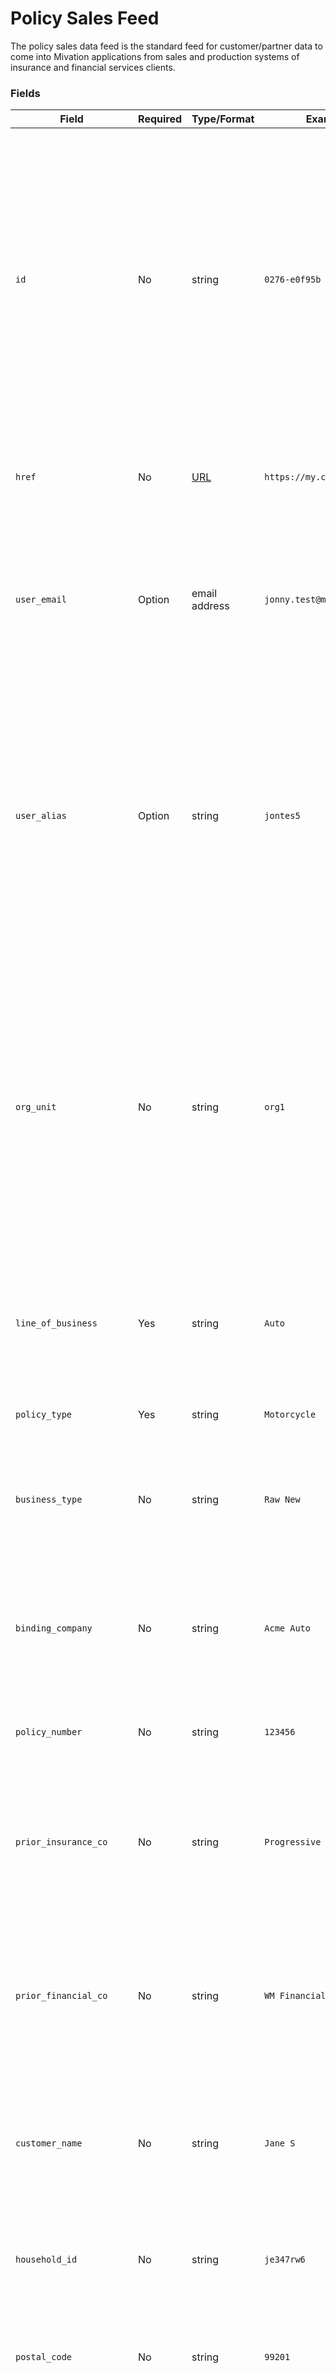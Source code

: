 # Policy Sales Feed

The policy sales data feed is the standard feed for customer/partner data to come into Mivation applications from sales and production systems of insurance and financial services clients.

### Fields
| Field | Required | Type/Format | Example(s) | Description|
|-------|----------|-------------|---------|------------|
| `id` | No | string | `0276-e0f95b` | A unique record identifier for this transaction in the source system of record. Any string, up to 255 chars in length, is valid.  This value, if provided, is expected to be unique, per source. Subsequent records received from the same source with the same "id" will be treated as updates.|
| `href` | No | [URL](https://en.wikipedia.org/wiki/URL) | `https://my.crm.net/02784e36` | A url that the user can use for accessing the associated record in the source system.|
| `user_email` | Option | email address | `jonny.test@mivation.com` | The email address to identify the user that completed the sale.  One of either `use_email` or `user_alias`, but not both, must be provided.| 
| `user_alias` | Option | string | `jontes5` | The internal "alias" or "username" used by the organization or source system to identify the user that completed the sale.  The alias must be pre-registered with Mivation via "user-registry" transmission. *One of either `use_email` or `user_alias`, but not both, must be provided.|
| `org_unit` | No | string | `org1` | This field is used by larger organizations to direct this sale to a specific workgroup or sub-account within the organization hierarchy. If not supplied, the system will attempt to determine this by user membership (via alias or email). If supplied, the value needs to match your organization configuration. |
| `line_of_business` | Yes | string | `Auto` | The line of business for product of the policy or account sale.  This value should match what is defined int the application. |
| `policy_type` | Yes | string | `Motorcycle` | The sub-type of the product under the line-of-business |
| `business_type` | No | string | `Raw New` | Maps to the business types defined int he application for differentiating sales.  Highly recommended, but not required. |
| `binding_company` | No | string | `Acme Auto` | The backing company that the policy or account is bound under.  Required if multiple binding companies are available for the LoB. |
| `policy_number` | No | string | `123456` | The policy or account number resulting form the sale |
| `prior_insurance_co` | No | string | `Progressive` | For insurance sales, The company that the customer was insured by prior to the sale.  Matches to the Insurance companies list in the application. |
| `prior_financial_co` | No | string | `WM Financial` | For financial sales, The company that the customer was invested with to the sale.  Matches to the Financial companies list in the application. |
| `customer_name` | No | string | `Jane S` | This field can be used to annotate the customer for the policy or account.  This should ideally contain non-PII data such as a partial name. |
| `household_id` | No | string | `je347rw6` | An internal household identifier for the customer, useful for reporting, if available. |
| `postal_code` | No | string | `99201` | The customer's postal code. Useful for marketing analysis reporting, if available. |
| `marketing_source` | No | string | `Internet Lead` | The general source of the opportunity. Useful for marketing analysis reporting, if available. |
| `marketing_sub_source` | No | string | `NetQuote` | The detailed source of the opportunity. Useful for marketing analysis reporting, if available. |
| `quoted_date` | No | date | `2020-08-24` | The date the policy or sale was quoted. |
| `written_date` | Yes* | date | `2020-08-30` | The date the policy or sale was written or the app was submitted. |
| `issued_date` | Yes* | date | `2020-09-02` | The date the policy or sale was issued or made effective. |
| `chargeback_date` | No | date | `2020-09-22` | A date that the policy was canceled and charged-back. |
| `expire_date` | No | date | `2021-09-01` | The date the policy will expire as of this term. |
| `origin_date` | No | date | `2020-08-24` | The date the policy was originated. |
| `term_type` | No | string | `Annual` | The term of the policy for premium purposes.  Default is "Annual" if not specified. |
| `term_premium` | No | decimal | `625.30` | The premium per-term of the policy. |
| `annual_premium` | No | decimal | `1234.50` | The annualized premium for the policy.  If not supplied will be automatically calculated from the `term_type` and `term_premium`. |
| `commissionable_premium` | No | decimal | `1100.15` | The amount of the premium that is commission eligible if some of the premium is not.  Usually only used in independent brokered insurance sales. |
| `agent_commission` | No | decimal | `215.70` | The amount of commission payable to the agent for the sale. |
| `quoted_term_premium` | No | decimal | `615.00` | The originally quoted term premium if differs from the issued term premium.  Useful for reporting. |
| `finance_charge` | No | decimal | `20.00` | A finance charge that may apply to certain financial product (loan) sales.  |
| `brokerage_fee` | No | decimal | `50.00` | A brokerage fee that may apply to some types of brokered financial or insurance products. |
| `item_count` | No | integer | `1` | The number of items on the sale.  Usually used to denote multi-car auto policy sales. |
| `opportunity_name` | No | string | `Jane's new car` | The name of the opportunity fro a back-end CRM.  useful fpr reporting. |
| `notes` | No | string | `Something profound` | Up to 100 chars of note on the policy or sale |
|-|-|-|-|-|
| `void` | No | boolean | `false` | Used in combination with `id` to void or delete a previously sent sale.  When `void` is `true`, `id` is required and all other values are ignored.|

### Example

```yaml
{
  "format": "policy-sale",
  "payload": [
    {
      "id": "12345w4q2",
      "href": "https://my.crm.net/12345w4q2",
      "org_unit": "01A2B3",
      "user_email": "john@mycompany.com",
      "line_of_business": "Auto",
      "policy_type": "Motorcycle",
      "business_type": "Raw New",
      "binding_company": "Acme Auto",
      "policy_number": "12345",
      "customer_name": "John Doe",
      "written_date": "2021-08-30",
      "issued_date": "2021-09-03",
      "term_type": "Semi-Annual",
      "term_premium": 625.40,
      "item_count": 1
    }, {
      "id": "3543hhy4",
      "void": true
    }
  ]
}
```


 
